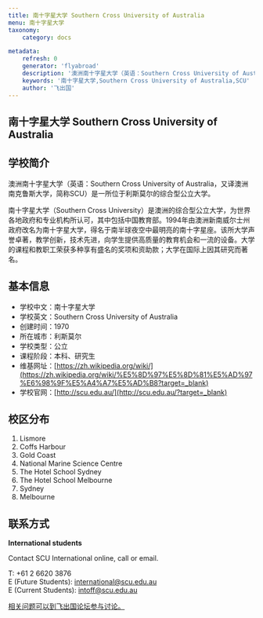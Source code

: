 ```yaml
---
title: 南十字星大学 Southern Cross University of Australia
menu: 南十字星大学
taxonomy:
    category: docs

metadata:
    refresh: 0
    generator: 'flyabroad'
    description: '澳洲南十字星大学（英语：Southern Cross University of Australia，又译澳洲南克鲁斯大学，简称SCU）是一所位于利斯莫尔的综合型公立大学。。'
    keywords: '南十字星大学,Southern Cross University of Australia,SCU'
    author: '飞出国'
---
```


## 南十字星大学 Southern Cross University of Australia ##

## 学校简介 ##

澳洲南十字星大学（英语：Southern Cross University of Australia，又译澳洲南克鲁斯大学，简称SCU）是一所位于利斯莫尔的综合型公立大学。

南十字星大学（Southern Cross University）是澳洲的综合型公立大学，为世界各地政府和专业机构所认可，其中包括中国教育部。1994年由澳洲新南威尔士州政府改名为南十字星大学，得名于南半球夜空中最明亮的南十字星座。该所大学声誉卓著，教学创新，技术先进，向学生提供高质量的教育机会和一流的设备。大学的课程和教职工荣获多种享有盛名的奖项和资助款；大学在国际上因其研究而著名。

## 基本信息 ##

- 学校中文：南十字星大学  
- 学校英文：Southern Cross University of Australia  
- 创建时间：1970 
- 所在城市：利斯莫尔  
- 学校类型：公立   
- 课程阶段：本科、研究生  
- 维基网址：[https://zh.wikipedia.org/wiki/](https://zh.wikipedia.org/wiki/%E5%8D%97%E5%8D%81%E5%AD%97%E6%98%9F%E5%A4%A7%E5%AD%B8?target=_blank)   
- 学校官网：[http://scu.edu.au/](http://scu.edu.au/?target=_blank)

## 校区分布 ##

1. Lismore
1. Coffs Harbour
1. Gold Coast
1. National Marine Science Centre
1. The Hotel School Sydney
1. The Hotel School Melbourne
1. Sydney
1. Melbourne


## 联系方式 ##

**International students**

Contact SCU International online, call or email.

T: +61 2 6620 3876  
E (Future Students): international@scu.edu.au  
E (Current Students): intoff@scu.edu.au  


[相关问题可以到飞出国论坛参与讨论。](http://bbs.fcgvisa.com/t/17214?target=_blank)